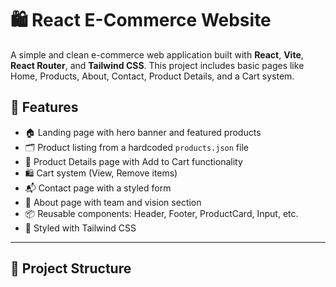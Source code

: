 # 🛍️ React E-Commerce Website

A simple and clean e-commerce web application built with **React**, **Vite**, **React Router**, and **Tailwind CSS**. This project includes basic pages like Home, Products, About, Contact, Product Details, and a Cart system.

## 🚀 Features

- 🏠 Landing page with hero banner and featured products
- 🗂 Product listing from a hardcoded `products.json` file
- 🛒 Product Details page with Add to Cart functionality
- 🛍 Cart system (View, Remove items)
- 📬 Contact page with a styled form
- 📄 About page with team and vision section
- 📦 Reusable components: Header, Footer, ProductCard, Input, etc.
- 🎨 Styled with Tailwind CSS

---

## 📁 Project Structure

